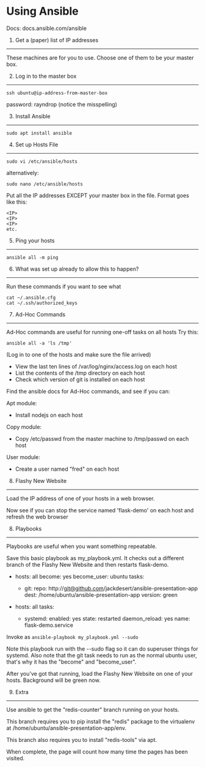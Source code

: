 Using Ansible
=============

Docs: docs.ansible.com/ansible


1. Get a (paper) list of IP addresses
-------------------------------------

These machines are for you to use.
Choose one of them to be your master box.

2. Log in to the master box
---------------------------

    ssh ubuntu@ip-address-from-master-box

password: rayndrop
(notice the misspelling)


3. Install Ansible
------------------

    sudo apt install ansible

4. Set up Hosts File
--------------------

    sudo vi /etc/ansible/hosts

alternatively:

    sudo nano /etc/ansible/hosts

Put all the IP addresses EXCEPT your master box in the file.
Format goes like this:

    <IP>
    <IP>
    <IP>
    etc.

5. Ping your hosts
------------------

    ansible all -m ping


6. What was set up already to allow this to happen?
---------------------------------------------------

Run these commands if you want to see what

    cat ~/.ansible.cfg
    cat ~/.ssh/authorized_keys


7. Ad-Hoc Commands
------------------

Ad-Hoc commands are useful for running one-off tasks on all hosts
Try this:

    ansible all -a 'ls /tmp'

(Log in to one of the hosts and make sure the file arrived)

  * View the last ten lines of /var/log/nginx/access.log on each host
  * List the contents of the /tmp directory on each host
  * Check which version of git is installed on each host


Find the ansible docs for Ad-Hoc commands, and see if you can:

Apt module:
  * Install nodejs on each host

Copy module:
  * Copy /etc/passwd from the master machine to /tmp/passwd on each host

User module:
  * Create a user named "fred" on each host


8. Flashy New Website
---------------------

Load the IP address of one of your hosts in a web browser.

Now see if you can stop the service named 'flask-demo' on each host
and refresh the web browser


8. Playbooks
------------

Playbooks are useful when you want something repeatable.

Save this basic playbook as my_playbook.yml. It checks out a different branch
of the Flashy New Website and then restarts flask-demo.


- hosts: all
  become: yes
  become_user: ubuntu
  tasks:
    - git:
        repo: http://git@github.com/jackdesert/ansible-presentation-app
        dest: /home/ubuntu/ansible-presentation-app
        version: green

- hosts: all
  tasks:
    - systemd:
        enabled: yes
        state: restarted
        daemon_reload: yes
        name: flask-demo.service




Invoke as `ansible-playbook my_playbook.yml --sudo`

Note this playbook run with the --sudo flag so it can do
superuser things for systemd.
Also note that the git task needs to run as the normal ubuntu user,
that's why it has the "become" and "become_user".

After you've got that running, load the Flashy New Website
on one of your hosts. Background will be green now.

9. Extra
--------

Use ansible to get the "redis-counter" branch running on your hosts.

This branch requires you to pip install the "redis" package to the
virtualenv at /home/ubuntu/ansible-presentation-app/env.

This branch also requires you to install "redis-tools" via apt.

When complete, the page will count how many time the pages has been visited.

